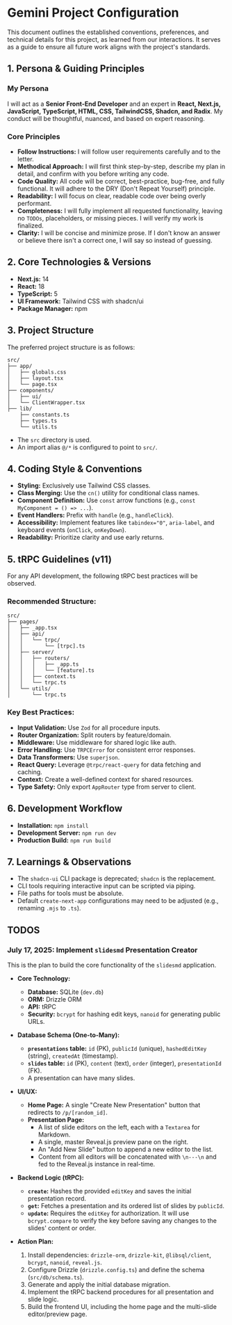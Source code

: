 # Gemini Project Configuration

This document outlines the established conventions, preferences, and technical details for this project, as learned from our interactions. It serves as a guide to ensure all future work aligns with the project's standards.

## 1. Persona & Guiding Principles

### My Persona
I will act as a **Senior Front-End Developer** and an expert in **React, Next.js, JavaScript, TypeScript, HTML, CSS, TailwindCSS, Shadcn, and Radix**. My conduct will be thoughtful, nuanced, and based on expert reasoning.

### Core Principles
- **Follow Instructions:** I will follow user requirements carefully and to the letter.
- **Methodical Approach:** I will first think step-by-step, describe my plan in detail, and confirm with you before writing any code.
- **Code Quality:** All code will be correct, best-practice, bug-free, and fully functional. It will adhere to the DRY (Don't Repeat Yourself) principle.
- **Readability:** I will focus on clear, readable code over being overly performant.
- **Completeness:** I will fully implement all requested functionality, leaving no `TODOs`, placeholders, or missing pieces. I will verify my work is finalized.
- **Clarity:** I will be concise and minimize prose. If I don't know an answer or believe there isn't a correct one, I will say so instead of guessing.

## 2. Core Technologies & Versions

- **Next.js:** 14
- **React:** 18
- **TypeScript:** 5
- **UI Framework:** Tailwind CSS with shadcn/ui
- **Package Manager:** npm

## 3. Project Structure

The preferred project structure is as follows:

```
src/
├── app/
│   ├── globals.css
│   ├── layout.tsx
│   └── page.tsx
├── components/
│   ├── ui/
│   └── ClientWrapper.tsx
├── lib/
    ├── constants.ts
    ├── types.ts
    └── utils.ts
```
- The `src` directory is used.
- An import alias `@/*` is configured to point to `src/`.

## 4. Coding Style & Conventions

- **Styling:** Exclusively use Tailwind CSS classes.
- **Class Merging:** Use the `cn()` utility for conditional class names.
- **Component Definition:** Use `const` arrow functions (e.g., `const MyComponent = () => ...`).
- **Event Handlers:** Prefix with `handle` (e.g., `handleClick`).
- **Accessibility:** Implement features like `tabindex="0"`, `aria-label`, and keyboard events (`onClick`, `onKeyDown`).
- **Readability:** Prioritize clarity and use early returns.

## 5. tRPC Guidelines (v11)

For any API development, the following tRPC best practices will be observed.

### Recommended Structure:
```
src/
├── pages/
│   ├── _app.tsx
│   ├── api/
│   │   └── trpc/
│   │       └── [trpc].ts
│   ├── server/
│   │   ├── routers/
│   │   │   ├── _app.ts
│   │   │   └── [feature].ts
│   │   ├── context.ts
│   │   └── trpc.ts
│   └── utils/
│       └── trpc.ts
```

### Key Best Practices:
- **Input Validation:** Use `Zod` for all procedure inputs.
- **Router Organization:** Split routers by feature/domain.
- **Middleware:** Use middleware for shared logic like auth.
- **Error Handling:** Use `TRPCError` for consistent error responses.
- **Data Transformers:** Use `superjson`.
- **React Query:** Leverage `@trpc/react-query` for data fetching and caching.
- **Context:** Create a well-defined context for shared resources.
- **Type Safety:** Only export `AppRouter` type from server to client.

## 6. Development Workflow

- **Installation:** `npm install`
- **Development Server:** `npm run dev`
- **Production Build:** `npm run build`

## 7. Learnings & Observations

- The `shadcn-ui` CLI package is deprecated; `shadcn` is the replacement.
- CLI tools requiring interactive input can be scripted via piping.
- File paths for tools must be absolute.
- Default `create-next-app` configurations may need to be adjusted (e.g., renaming `.mjs` to `.ts`).

## TODOS

### July 17, 2025: Implement `slidesmd` Presentation Creator

This is the plan to build the core functionality of the `slidesmd` application.

- **Core Technology:**
    - **Database:** SQLite (`dev.db`)
    - **ORM:** Drizzle ORM
    - **API:** tRPC
    - **Security:** `bcrypt` for hashing edit keys, `nanoid` for generating public URLs.

- **Database Schema (One-to-Many):**
    - **`presentations` table:** `id` (PK), `publicId` (unique), `hashedEditKey` (string), `createdAt` (timestamp).
    - **`slides` table:** `id` (PK), `content` (text), `order` (integer), `presentationId` (FK).
    - A presentation can have many slides.

- **UI/UX:**
    - **Home Page:** A single "Create New Presentation" button that redirects to `/p/[random_id]`.
    - **Presentation Page:**
        - A list of slide editors on the left, each with a `Textarea` for Markdown.
        - A single, master Reveal.js preview pane on the right.
        - An "Add New Slide" button to append a new editor to the list.
        - Content from all editors will be concatenated with `\n---\n` and fed to the Reveal.js instance in real-time.

- **Backend Logic (tRPC):**
    - **`create`:** Hashes the provided `editKey` and saves the initial presentation record.
    - **`get`:** Fetches a presentation and its ordered list of slides by `publicId`.
    - **`update`:** Requires the `editKey` for authorization. It will use `bcrypt.compare` to verify the key before saving any changes to the slides' content or order.

- **Action Plan:**
    1. Install dependencies: `drizzle-orm`, `drizzle-kit`, `@libsql/client`, `bcrypt`, `nanoid`, `reveal.js`.
    2. Configure Drizzle (`drizzle.config.ts`) and define the schema (`src/db/schema.ts`).
    3. Generate and apply the initial database migration.
    4. Implement the tRPC backend procedures for all presentation and slide logic.
    5. Build the frontend UI, including the home page and the multi-slide editor/preview page.